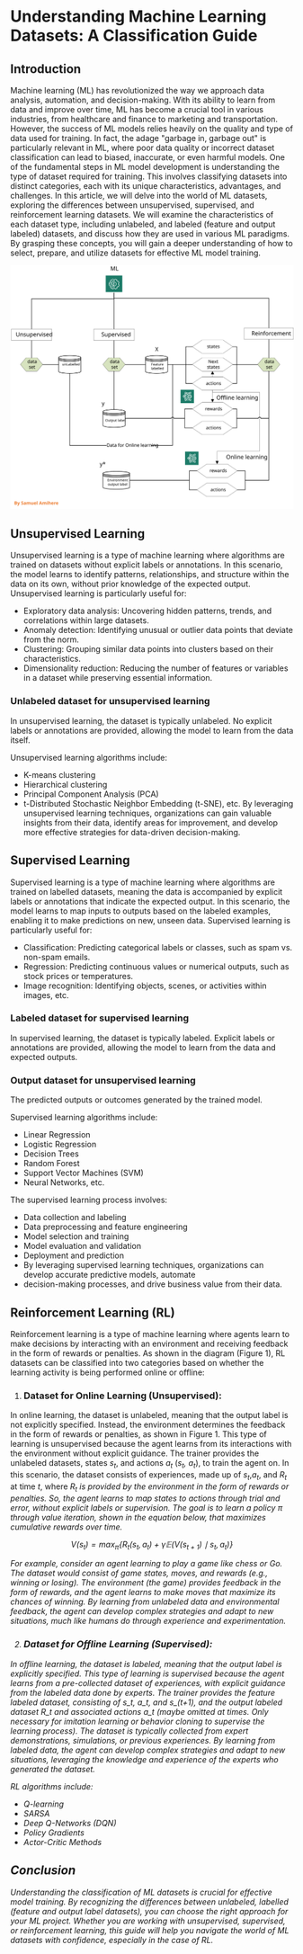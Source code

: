 # **Understanding Machine Learning Datasets: A Classification Guide**
## Introduction
Machine learning (ML) has revolutionized the way we approach data analysis, automation, and decision-making. With its ability to learn from data and improve over time, ML has become a crucial tool in various industries, from healthcare and finance to marketing and transportation. However, the success of ML models relies heavily on the quality and type of data used for training. In fact, the adage "garbage in, garbage out" is particularly relevant in ML, where poor data quality or incorrect dataset classification can lead to biased, inaccurate, or even harmful models.
One of the fundamental steps in ML model development is understanding the type of dataset required for training. This involves classifying datasets into distinct categories, each with its unique characteristics, advantages, and challenges. In this article, we will delve into the world of ML datasets, exploring the differences between unsupervised, supervised, and reinforcement learning datasets. We will examine the characteristics of each dataset type, including unlabeled, and labeled (feature and output labeled) datasets, and discuss how they are used in various ML paradigms. By grasping these concepts, you will gain a deeper understanding of how to select, prepare, and utilize datasets for effective ML model training.
 
![ML Data](mldata.svg)

## Unsupervised Learning
Unsupervised learning is a type of machine learning where algorithms are trained on datasets without explicit labels or annotations. In this scenario, the model learns to identify patterns, relationships, and structure within the data on its own, without prior knowledge of the expected output. Unsupervised learning is particularly useful for:
- Exploratory data analysis: Uncovering hidden patterns, trends, and correlations within large datasets.
- Anomaly detection: Identifying unusual or outlier data points that deviate from the norm.
- Clustering: Grouping similar data points into clusters based on their characteristics.
- Dimensionality reduction: Reducing the number of features or variables in a dataset while preserving essential information.

### Unlabeled dataset for unsupervised learning
In unsupervised learning, the dataset is typically unlabeled. No explicit labels or annotations are provided, allowing the model to learn from the data itself.

Unsupervised learning algorithms include:
- K-means clustering
- Hierarchical clustering
- Principal Component Analysis (PCA)
- t-Distributed Stochastic Neighbor Embedding (t-SNE), etc.
By leveraging unsupervised learning techniques, organizations can gain valuable insights from their data, identify areas for improvement, and develop more effective strategies for data-driven decision-making.

## Supervised Learning
Supervised learning is a type of machine learning where algorithms are trained on labelled datasets, meaning the data is accompanied by explicit labels or annotations that indicate the expected output. In this scenario, the model learns to map inputs to outputs based on the labeled examples, enabling it to make predictions on new, unseen data. Supervised learning is particularly useful for:
- Classification: Predicting categorical labels or classes, such as spam vs. non-spam emails.
- Regression: Predicting continuous values or numerical outputs, such as stock prices or temperatures.
- Image recognition: Identifying objects, scenes, or activities within images, etc.

### Labeled dataset for supervised learning
In supervised learning, the dataset is typically labeled. Explicit labels or annotations are provided, allowing the model to learn from the data and expected outputs.

### Output dataset for unsupervised learning
The predicted outputs or outcomes generated by the trained model.

Supervised learning algorithms include:
- Linear Regression
- Logistic Regression
- Decision Trees
- Random Forest
- Support Vector Machines (SVM)
- Neural Networks, etc.

The supervised learning process involves:
- Data collection and labeling
- Data preprocessing and feature engineering
- Model selection and training
- Model evaluation and validation
- Deployment and prediction
- By leveraging supervised learning techniques, organizations can develop accurate predictive models, automate
- decision-making processes, and drive business value from their data.

## Reinforcement Learning (RL)
Reinforcement learning is a type of machine learning where agents learn to make decisions by interacting with an environment and receiving feedback in the form of rewards or penalties. As shown in the diagram (Figure 1), RL datasets can be classified into two categories based on whether the learning activity is being performed online or offline:
1. ### Dataset for Online Learning (Unsupervised):
In online learning, the dataset is unlabeled, meaning that the output label is not explicitly specified. Instead, the environment determines the feedback in the form of rewards or penalties, as shown in Figure 1. This type of learning is unsupervised because the agent learns from its interactions with the environment without explicit guidance. The trainer provides the unlabeled datasets, states <i>s<sub>t</sub></i>, and actions <i>a<sub>t</sub></i> (<i>s<sub>t</sub>, a<sub>t</sub></i>),  to train the agent on. In this scenario, the dataset consists of experiences, made up of  <i>s<sub>t</sub></i>,<i>a<sub>t</sub></i>, and <i>R<sub>t</sub></i> at time <i>t</i>, where <i>R<sub>t</sub> is provided by the environment in the form of rewards or penalties. So, the agent learns to map states to actions through trial and error, without explicit labels or supervision.
The goal is to learn a policy π through value iteration, shown in the equation below, that maximizes cumulative rewards over time.

$$
V(s_t) = \max_{\pi} \left\{ R_t(s_t, a_t) + \gamma \mathbb{E} \left( V(s_{t+1}) \mid s_t, a_t \right) \right\}
$$

For example, consider an agent learning to play a game like chess or Go. The dataset would consist of game states, moves, and rewards (e.g., winning or losing). The environment (the game) provides feedback in the form of rewards, and the agent learns to make moves that maximize its chances of winning.
	By learning from unlabeled data and environmental feedback, the agent can develop complex strategies and adapt to new situations, much like humans do through experience and experimentation.

2. ### Dataset for Offline Learning (Supervised):
In offline learning, the dataset is labeled, meaning that the output label is explicitly specified. This type of learning is supervised because the agent learns from a pre-collected dataset of experiences, with explicit guidance from the labeled data done by experts. The trainer provides the feature labeled dataset, consisting of s_t, a_t, and s_(t+1), and the output labeled dataset R_t and associated actions a_t (maybe omitted at times. Only necessary for imitation learning or behavior cloning to supervise the learning process). The dataset is typically collected from expert demonstrations, simulations, or previous experiences. By learning from labeled data, the agent can develop complex strategies and adapt to new situations, leveraging the knowledge and experience of the experts who generated the dataset.

RL algorithms include:
- Q-learning
- SARSA
- Deep Q-Networks (DQN)
- Policy Gradients
- Actor-Critic Methods

## Conclusion
Understanding the classification of ML datasets is crucial for effective model training. By recognizing the differences between unlabeled, labelled (feature and output label datasets), you can choose the right approach for your ML project. Whether you are working with unsupervised, supervised, or reinforcement learning, this guide will help you navigate the world of ML datasets with confidence, especially in the case of RL.
